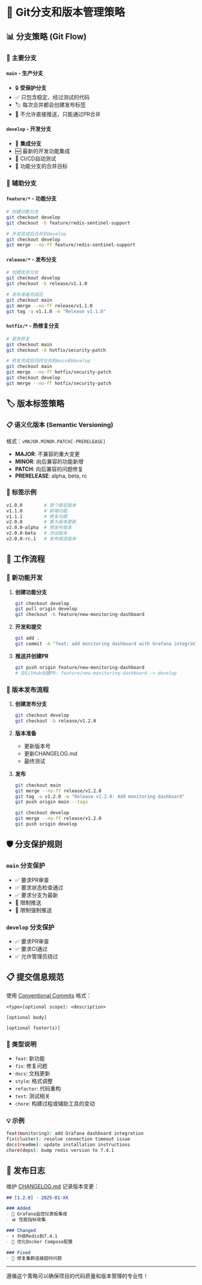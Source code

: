 # 🌲 Git分支和版本管理策略

## 📊 分支策略 (Git Flow)

### 🎯 主要分支

#### `main` - 生产分支
- 🔒 **受保护分支**
- ✅ 只包含稳定、经过测试的代码
- 🏷️ 每次合并都会创建发布标签
- 🚫 不允许直接推送，只能通过PR合并

#### `develop` - 开发分支
- 🔄 **集成分支**
- 🆕 最新的开发功能集成
- 🧪 CI/CD自动测试
- 📝 功能分支的合并目标

### 🔀 辅助分支

#### `feature/*` - 功能分支
```bash
# 创建功能分支
git checkout develop
git checkout -b feature/redis-sentinel-support

# 开发完成后合并到develop
git checkout develop
git merge --no-ff feature/redis-sentinel-support
```

#### `release/*` - 发布分支
```bash
# 创建发布分支
git checkout develop
git checkout -b release/v1.1.0

# 发布准备完成后
git checkout main
git merge --no-ff release/v1.1.0
git tag -a v1.1.0 -m "Release v1.1.0"
```

#### `hotfix/*` - 热修复分支
```bash
# 紧急修复
git checkout main
git checkout -b hotfix/security-patch

# 修复完成后同时合并到main和develop
git checkout main
git merge --no-ff hotfix/security-patch
git checkout develop
git merge --no-ff hotfix/security-patch
```

## 🏷️ 版本标签策略

### 📋 语义化版本 (Semantic Versioning)

格式：`vMAJOR.MINOR.PATCH[-PRERELEASE]`

- **MAJOR**: 不兼容的重大变更
- **MINOR**: 向后兼容的功能新增
- **PATCH**: 向后兼容的问题修复
- **PRERELEASE**: alpha, beta, rc

### 🎯 标签示例

```bash
v1.0.0        # 首个稳定版本
v1.1.0        # 新增功能
v1.1.1        # 修复问题
v2.0.0        # 重大版本更新
v2.0.0-alpha  # 预发布版本
v2.0.0-beta   # 测试版本
v2.0.0-rc.1   # 发布候选版本
```

## 🔄 工作流程

### 📝 新功能开发

1. **创建功能分支**
   ```bash
   git checkout develop
   git pull origin develop
   git checkout -b feature/new-monitoring-dashboard
   ```

2. **开发和提交**
   ```bash
   git add .
   git commit -m "feat: add monitoring dashboard with Grafana integration"
   ```

3. **推送并创建PR**
   ```bash
   git push origin feature/new-monitoring-dashboard
   # 在GitHub创建PR: feature/new-monitoring-dashboard -> develop
   ```

### 🚀 版本发布流程

1. **创建发布分支**
   ```bash
   git checkout develop
   git checkout -b release/v1.2.0
   ```

2. **版本准备**
   - 更新版本号
   - 更新CHANGELOG.md
   - 最终测试

3. **发布**
   ```bash
   git checkout main
   git merge --no-ff release/v1.2.0
   git tag -a v1.2.0 -m "Release v1.2.0: Add monitoring dashboard"
   git push origin main --tags
   
   git checkout develop
   git merge --no-ff release/v1.2.0
   git push origin develop
   ```

## 🛡️ 分支保护规则

### `main` 分支保护
- ✅ 要求PR审查
- ✅ 要求状态检查通过
- ✅ 要求分支为最新
- 🚫  限制推送
- 🚫  限制强制推送

### `develop` 分支保护
- ✅ 要求PR审查
- ✅ 要求CI通过
- ✅ 允许管理员绕过

## 📋 提交信息规范

使用 [Conventional Commits](https://www.conventionalcommits.org/) 格式：

```
<type>[optional scope]: <description>

[optional body]

[optional footer(s)]
```

### 🎯 类型说明
- `feat`: 新功能
- `fix`: 修复问题
- `docs`: 文档更新
- `style`: 格式调整
- `refactor`: 代码重构
- `test`: 测试相关
- `chore`: 构建过程或辅助工具的变动

### 💡 示例
```bash
feat(monitoring): add Grafana dashboard integration
fix(cluster): resolve connection timeout issue
docs(readme): update installation instructions
chore(deps): bump redis version to 7.4.1
```

## 🔄 发布日志

维护 [CHANGELOG.md](../CHANGELOG.md) 记录版本变更：

```markdown
## [1.2.0] - 2025-01-XX

### Added
- 🎯 Grafana监控仪表板集成
- 📊 性能指标收集

### Changed
- ⬆️ 升级Redis到7.4.1
- 🔧 优化Docker Compose配置

### Fixed
- 🐛 修复集群连接超时问题
```

---

遵循这个策略可以确保项目的代码质量和版本管理的专业性！